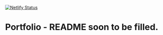 [![Netlify Status](https://api.netlify.com/api/v1/badges/c9f45367-0759-475e-b9bc-ca409ed90e96/deploy-status)](https://app.netlify.com/sites/cocky-kare-5ba97b/deploys)

# Portfolio - README soon to be filled.
